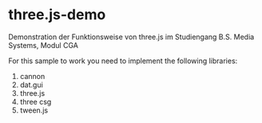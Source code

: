 # three.js-demo
Demonstration der Funktionsweise von three.js im Studiengang B.S. Media Systems, Modul CGA 


For this sample to work you need to implement the following libraries:

1. cannon
2. dat.gui
3. three.js
4. three csg
5. tween.js

